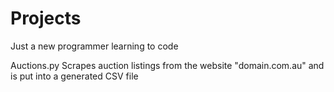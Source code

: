 # Projects
Just a new programmer learning to code

Auctions.py
Scrapes auction listings from the website "domain.com.au" and is put into a generated CSV file
